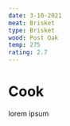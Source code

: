```yaml
---
date: 3-10-2021
meat: Brisket
type: Brisket
wood: Post Oak
temp: 275
rating: 2.7
---
```


# Cook
lorem ipsum
